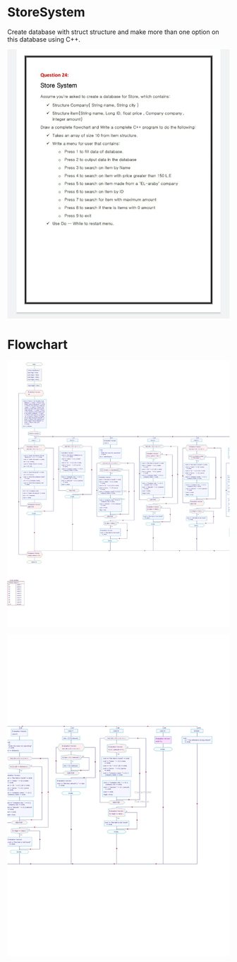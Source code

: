 # StoreSystem
Create database with struct structure and make more than one option on this database using C++.

![Screenshot](Question.jpeg)

# Flowchart
![Screenshot](FlowChart1.jpg)

![Screenshot](FlowChart2.jpg)


